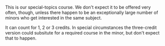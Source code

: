 This is our special-topics course.  We don't expect it to be offered very often,
though, unless there happen to be an exceptionally large number of minors who 
get interested in the same subject.

It can count for 1, 2 or 3 credits.  In special circumstances the three-credit version
could subsitute for a required course in the minor, but don't expect that to happen.